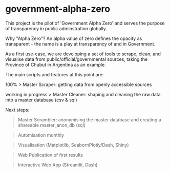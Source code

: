 # government-alpha-zero
This project is the pilot of 'Government Alpha Zero' and serves the purpose of transparency in public adminstration globally.

Why "Alpha Zero"? An alpha value of zero defines the opacity as transparent - the name is a play at transparency of and in Government.

As a first use-case, we are developing a set of tools to scrape, clean, and visualise data from public/official/governmental
sources, taking the Province of Chubut in Argentina as an example.

The main scripts and features at this point are:

100% > Master Scraper: getting data from openly accessible sources

working in progress > Master Cleaner: shaping and cleaning the raw data into a master database (csv & sql)


Next steps:

> Master Scrambler: anonymising the master database and creating a shareable master_anon_db (sql)

> Automisation monthly

> Visualisation (Matplotlib, SeabornPlotly/Dash, Shiny)

> Web Publication of first results

> Interactive Web App (Streamlit, Dash)
